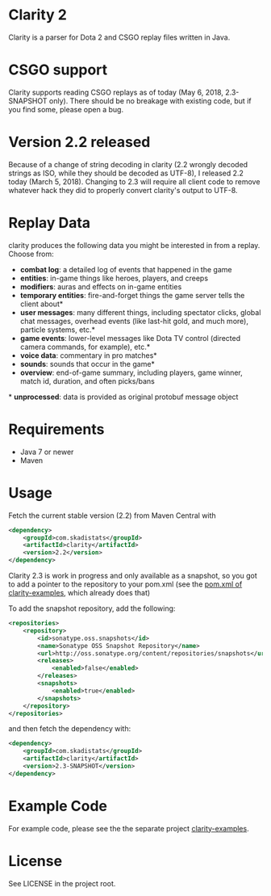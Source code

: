 # Clarity 2

Clarity is a parser for Dota 2 and CSGO replay files written in Java.

# CSGO support

Clarity supports reading CSGO replays as of today (May 6, 2018, 2.3-SNAPSHOT only). There should be no breakage with existing code, 
but if you find some, please open a bug.

# Version 2.2 released

Because of a change of string decoding in clarity (2.2 wrongly decoded strings as ISO, while they should be
decoded as UTF-8), I released 2.2 today (March 5, 2018). Changing to 2.3 will require all client code to remove
whatever hack they did to properly convert clarity's output to UTF-8.

# Replay Data

clarity produces the following data you might be interested in from a replay. Choose from:

* **combat log**: a detailed log of events that happened in the game
* **entities**: in-game things like heroes, players, and creeps
* **modifiers**: auras and effects on in-game entities
* **temporary entities**: fire-and-forget things the game server tells the client about*
* **user messages**: many different things, including spectator clicks, global chat messages, overhead events (like last-hit gold, and much more), particle systems, etc.*
* **game events**: lower-level messages like Dota TV control (directed camera commands, for example), etc.*
* **voice data**: commentary in pro matches*
* **sounds**: sounds that occur in the game*
* **overview**: end-of-game summary, including players, game winner, match id, duration, and often picks/bans

\* **unprocessed**: data is provided as original protobuf message object

# Requirements

* Java 7 or newer
* Maven

# Usage

Fetch the current stable version (2.2) from Maven Central with
```XML
<dependency>
	<groupId>com.skadistats</groupId>
	<artifactId>clarity</artifactId>
	<version>2.2</version>
</dependency>
```

Clarity 2.3 is work in progress and only available as a snapshot, so you got to add a pointer to the
repository to your pom.xml (see the [pom.xml of clarity-examples](https://github.com/skadistats/clarity-examples/blob/master/pom.xml), which already does that)

To add the snapshot repository, add the following:
```XML
<repositories>
	<repository>
		<id>sonatype.oss.snapshots</id>
		<name>Sonatype OSS Snapshot Repository</name>
		<url>http://oss.sonatype.org/content/repositories/snapshots</url>
		<releases>
			<enabled>false</enabled>
		</releases>
		<snapshots>
			<enabled>true</enabled>
		</snapshots>
	</repository>
</repositories>
```

and then fetch the dependency with:
```XML
<dependency>
	<groupId>com.skadistats</groupId>
	<artifactId>clarity</artifactId>
	<version>2.3-SNAPSHOT</version>
</dependency>
```

# Example Code

For example code, please see the the separate project [clarity-examples](https://github.com/skadistats/clarity-examples).

# License

See LICENSE in the project root.
